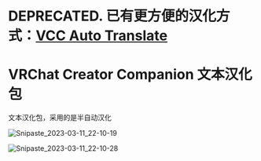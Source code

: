 # DEPRECATED. 已有更方便的汉化方式：[VCC Auto Translate](https://github.com/gizmo-ds/vcc-auto-translate)
# VRChat Creator Companion 文本汉化包
文本汉化包，采用的是半自动汉化

![Snipaste_2023-03-11_22-10-19](https://user-images.githubusercontent.com/8389962/224489426-5e76621c-795e-40b1-ac9c-196283e2c1f1.png)

![Snipaste_2023-03-11_22-10-28](https://user-images.githubusercontent.com/8389962/224489386-7361c3f4-bb9a-40c4-ad3a-28659c0a44bf.png)

